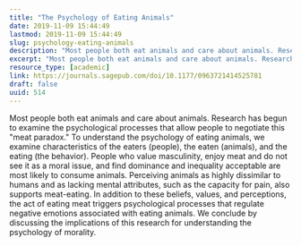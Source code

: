 ```yaml
---
title: "The Psychology of Eating Animals"
date: 2019-11-09 15:44:49
lastmod: 2019-11-09 15:44:49
slug: psychology-eating-animals
description: "Most people both eat animals and care about animals. Research has begun to examine the psychological processes that allow people to negotiate this “meat paradox.” To understand the psychology of eating animals, we examine characteristics of the eaters (people), the eaten (animals), and the eating (the behavior). People who value masculinity, enjoy meat and do not see it as a moral issue, and find dominance and inequality acceptable are most likely to consume animals."
excerpt: "Most people both eat animals and care about animals. Research has begun to examine the psychological processes that allow people to negotiate this “meat paradox.” To understand the psychology of eating animals, we examine characteristics of the eaters (people), the eaten (animals), and the eating (the behavior). People who value masculinity, enjoy meat and do not see it as a moral issue, and find dominance and inequality acceptable are most likely to consume animals."
resource_type: [academic]
link: https://journals.sagepub.com/doi/10.1177/0963721414525781
draft: false
uuid: 514
---
```

Most people both eat animals and care about animals. Research has begun
to examine the psychological processes that allow people to negotiate
this "meat paradox." To understand the psychology of eating animals, we
examine characteristics of the eaters (people), the eaten (animals), and
the eating (the behavior). People who value masculinity, enjoy meat and
do not see it as a moral issue, and find dominance and inequality
acceptable are most likely to consume animals. Perceiving animals as
highly dissimilar to humans and as lacking mental attributes, such as
the capacity for pain, also supports meat-eating. In addition to these
beliefs, values, and perceptions, the act of eating meat triggers
psychological processes that regulate negative emotions associated with
eating animals. We conclude by discussing the implications of this
research for understanding the psychology of morality.

